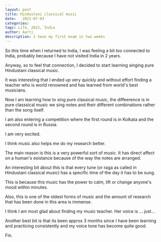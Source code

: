 ```yaml
---
layout: post
title: Hindustani classical music 
date:   2021-07-03
categories:
tags: Life, 2021, India
author: Aarti
description: I have my first exam in two weeks
---
```


<!--more-->

So this time when I returned to India, I was feeling a bit too 
connected to India, probably because I have not visited India in 
2 years. 

Anyway, so to feel that connection, I decided to start learning
singing pure Hindustani classical music. 

It was interesting that I ended up very quickly and without effort 
finding a teacher who is world renowned and has learned from world's 
best musicians. 

Now I am learning how to sing pure classical music, the diffeerence is 
in pure classsical music we sing notes and their different combinations 
rather than the song itself. 

I am also entering a competition where the first round is in Kolkata and the 
second round is in Russia. 

I am very excited. 

I think music also helps me do my research better. 

The main reason is this is a very powerful sort of music. 
It has direct affect on a human's existance because of the 
way the notes are arranged. 

An interesting bit about this is that every tune (or raga as called in Hindustani classical music)
has a specific time of the day it has to be sung. 

This is because this music has the power to calm, lift or change anyone's mood within minutes. 

Also, this is one of the oldest forms of music and the amount of research that has been done in 
this area is immense. 

I think I am most glad about finding my music teacher. Her voice is ... just... 

Another best bit is that its been approx 3 months since I have been learning 
and practicing consistently and my voice tone has become quite good. 




Fin. 










